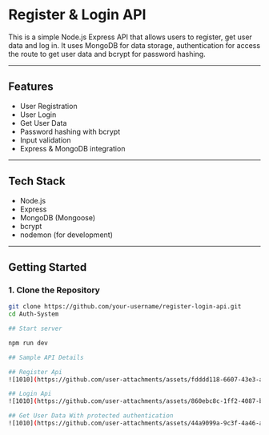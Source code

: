 # Register & Login API

This is a simple Node.js Express API that allows users to register, get user data and log in. It uses MongoDB for data storage, authentication for access the route to get user data and bcrypt for password hashing.

---

## Features

- User Registration
- User Login
- Get User Data
- Password hashing with bcrypt
- Input validation
- Express & MongoDB integration

---

## Tech Stack

- Node.js
- Express
- MongoDB (Mongoose)
- bcrypt
- nodemon (for development)

---

## Getting Started

### 1. Clone the Repository

```bash
git clone https://github.com/your-username/register-login-api.git
cd Auth-System

## Start server

npm run dev

## Sample API Details

## Register Api
![1010](https://github.com/user-attachments/assets/fdddd118-6607-43e3-ad16-d09b902fb230)

## Login Api
![1010](https://github.com/user-attachments/assets/860ebc8c-1ff2-4087-b316-bd0d1a17db83)

## Get User Data With protected authentication
![1010](https://github.com/user-attachments/assets/44a9099a-9c3f-4a46-aff8-0ac0ebebd1da)
